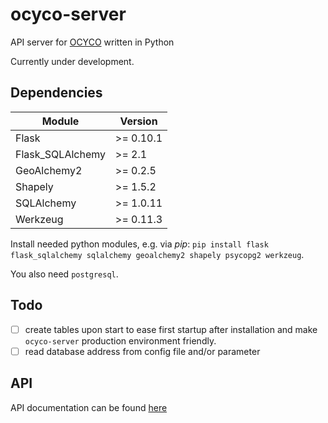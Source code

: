 # ocyco-server
API server for [OCYCO](https://github.com/opencyclecompass/) written in Python

Currently under development.

## Dependencies

Module | Version
---|---
Flask | >= 0.10.1
Flask_SQLAlchemy | >= 2.1
GeoAlchemy2 | >= 0.2.5
Shapely | >= 1.5.2
SQLAlchemy | >= 1.0.11
Werkzeug | >= 0.11.3

Install needed python modules, e.g. via *pip*:
```pip install flask flask_sqlalchemy sqlalchemy geoalchemy2 shapely psycopg2 werkzeug```.

You also need `postgresql`.

## Todo

- [ ] create tables upon start to ease first startup after installation and make `ocyco-server` production environment friendly.
- [ ] read database address from config file and/or parameter

## API
API documentation can be found [here](docs/API2.md)
